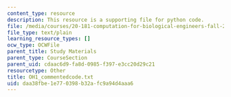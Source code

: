 ```yaml
---
content_type: resource
description: This resource is a supporting file for python code.
file: /media/courses/20-181-computation-for-biological-engineers-fall-2006/daa38fbe1e770398b32afc9a94d4aaa6_OH1_commentedcode.txt
file_type: text/plain
learning_resource_types: []
ocw_type: OCWFile
parent_title: Study Materials
parent_type: CourseSection
parent_uid: cdaac6d9-fa8d-0985-f397-e3cc20d29c21
resourcetype: Other
title: OH1_commentedcode.txt
uid: daa38fbe-1e77-0398-b32a-fc9a94d4aaa6
---
```

